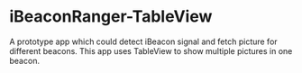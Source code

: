 # iBeaconRanger-TableView
A prototype app which could detect iBeacon signal and fetch picture for different beacons. This app uses TableView to show multiple pictures in one beacon.